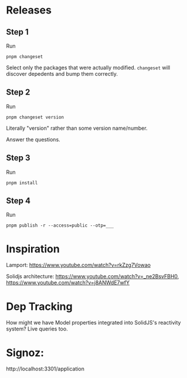 # Releases

## Step 1

Run
```
pnpm changeset
```

Select only the packages that were actually modified. `changeset` will discover depedents and bump them correctly.

## Step 2

Run
```
pnpm changeset version
```

Literally "version" rather than some version name/number.

Answer the questions.

## Step 3

Run
```
pnpm install
```

## Step 4


Run
```
pnpm publish -r --access=public --otp=___
```

# Inspiration

Lamport: https://www.youtube.com/watch?v=rkZzg7Vowao

Solidjs architecture: https://www.youtube.com/watch?v=_ne2BsvFBH0, https://www.youtube.com/watch?v=j8ANWdE7wfY


# Dep Tracking

How might we have Model properties integrated into SolidJS's reactivity system?
Live queries too.


# Signoz:

http://localhost:3301/application